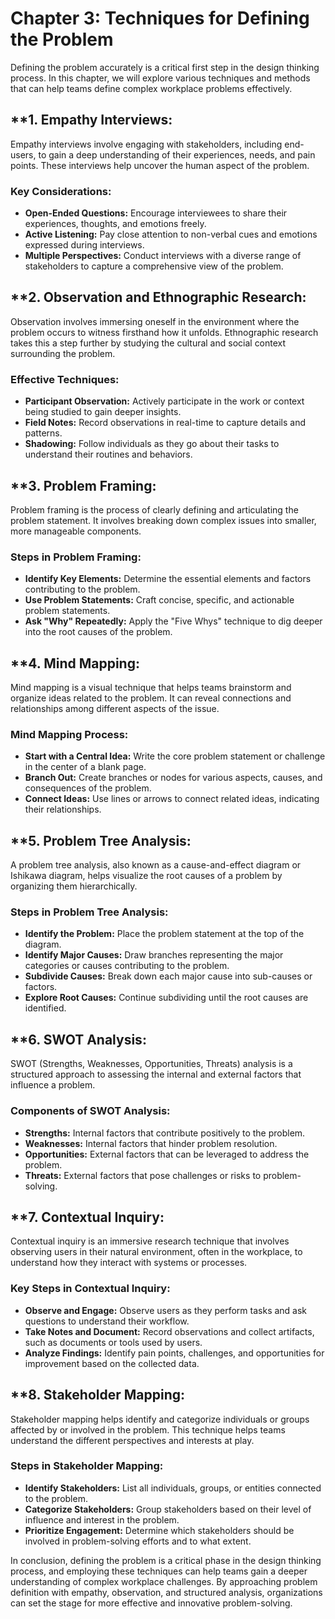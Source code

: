 Chapter 3: Techniques for Defining the Problem
==============================================

Defining the problem accurately is a critical first step in the design thinking process. In this chapter, we will explore various techniques and methods that can help teams define complex workplace problems effectively.

\*\*1. **Empathy Interviews:**
------------------------------

Empathy interviews involve engaging with stakeholders, including end-users, to gain a deep understanding of their experiences, needs, and pain points. These interviews help uncover the human aspect of the problem.

### **Key Considerations:**

* **Open-Ended Questions:** Encourage interviewees to share their experiences, thoughts, and emotions freely.
* **Active Listening:** Pay close attention to non-verbal cues and emotions expressed during interviews.
* **Multiple Perspectives:** Conduct interviews with a diverse range of stakeholders to capture a comprehensive view of the problem.

\*\*2. **Observation and Ethnographic Research:**
-------------------------------------------------

Observation involves immersing oneself in the environment where the problem occurs to witness firsthand how it unfolds. Ethnographic research takes this a step further by studying the cultural and social context surrounding the problem.

### **Effective Techniques:**

* **Participant Observation:** Actively participate in the work or context being studied to gain deeper insights.
* **Field Notes:** Record observations in real-time to capture details and patterns.
* **Shadowing:** Follow individuals as they go about their tasks to understand their routines and behaviors.

\*\*3. **Problem Framing:**
---------------------------

Problem framing is the process of clearly defining and articulating the problem statement. It involves breaking down complex issues into smaller, more manageable components.

### **Steps in Problem Framing:**

* **Identify Key Elements:** Determine the essential elements and factors contributing to the problem.
* **Use Problem Statements:** Craft concise, specific, and actionable problem statements.
* **Ask "Why" Repeatedly:** Apply the "Five Whys" technique to dig deeper into the root causes of the problem.

\*\*4. **Mind Mapping:**
------------------------

Mind mapping is a visual technique that helps teams brainstorm and organize ideas related to the problem. It can reveal connections and relationships among different aspects of the issue.

### **Mind Mapping Process:**

* **Start with a Central Idea:** Write the core problem statement or challenge in the center of a blank page.
* **Branch Out:** Create branches or nodes for various aspects, causes, and consequences of the problem.
* **Connect Ideas:** Use lines or arrows to connect related ideas, indicating their relationships.

\*\*5. **Problem Tree Analysis:**
---------------------------------

A problem tree analysis, also known as a cause-and-effect diagram or Ishikawa diagram, helps visualize the root causes of a problem by organizing them hierarchically.

### **Steps in Problem Tree Analysis:**

* **Identify the Problem:** Place the problem statement at the top of the diagram.
* **Identify Major Causes:** Draw branches representing the major categories or causes contributing to the problem.
* **Subdivide Causes:** Break down each major cause into sub-causes or factors.
* **Explore Root Causes:** Continue subdividing until the root causes are identified.

\*\*6. **SWOT Analysis:**
-------------------------

SWOT (Strengths, Weaknesses, Opportunities, Threats) analysis is a structured approach to assessing the internal and external factors that influence a problem.

### **Components of SWOT Analysis:**

* **Strengths:** Internal factors that contribute positively to the problem.
* **Weaknesses:** Internal factors that hinder problem resolution.
* **Opportunities:** External factors that can be leveraged to address the problem.
* **Threats:** External factors that pose challenges or risks to problem-solving.

\*\*7. **Contextual Inquiry:**
------------------------------

Contextual inquiry is an immersive research technique that involves observing users in their natural environment, often in the workplace, to understand how they interact with systems or processes.

### **Key Steps in Contextual Inquiry:**

* **Observe and Engage:** Observe users as they perform tasks and ask questions to understand their workflow.
* **Take Notes and Document:** Record observations and collect artifacts, such as documents or tools used by users.
* **Analyze Findings:** Identify pain points, challenges, and opportunities for improvement based on the collected data.

\*\*8. **Stakeholder Mapping:**
-------------------------------

Stakeholder mapping helps identify and categorize individuals or groups affected by or involved in the problem. This technique helps teams understand the different perspectives and interests at play.

### **Steps in Stakeholder Mapping:**

* **Identify Stakeholders:** List all individuals, groups, or entities connected to the problem.
* **Categorize Stakeholders:** Group stakeholders based on their level of influence and interest in the problem.
* **Prioritize Engagement:** Determine which stakeholders should be involved in problem-solving efforts and to what extent.

In conclusion, defining the problem is a critical phase in the design thinking process, and employing these techniques can help teams gain a deeper understanding of complex workplace challenges. By approaching problem definition with empathy, observation, and structured analysis, organizations can set the stage for more effective and innovative problem-solving.
